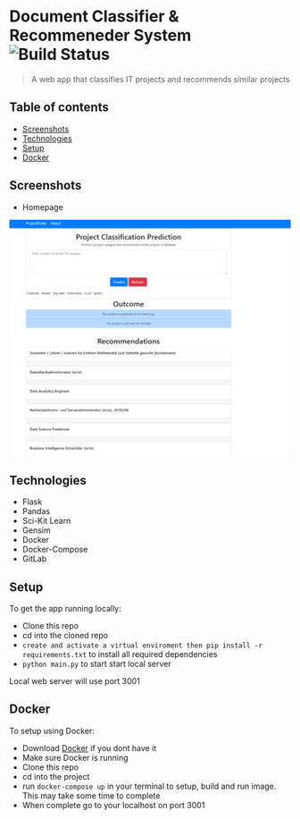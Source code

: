 
# Document Classifier & Recommeneder System  ![Build Status](https://gitlab.actgruppe.de/kIgbokwe/doc_classifier/badges/master/pipeline.svg)

> A web app that classifies IT projects and recommends similar projects

## Table of contents

- [Screenshots](#screenshots)
- [Technologies](#technologies)
- [Setup](#setup)
- [Docker](#docker)



## Screenshots

- Homepage

![Example screenshot](./img/doc_classifier.PNG)


## Technologies

- Flask
- Pandas
- Sci-Kit Learn
- Gensim
- Docker
- Docker-Compose
- GitLab

## Setup

To get the app running locally:

- Clone this repo
- cd into the cloned repo
- `create and activate a virtual enviroment then pip install -r requirements.txt` to install all required dependencies 
- `python main.py` to start start local server

Local web server will use port 3001

## Docker

To setup using Docker:

- Download [Docker](https://docs.docker.com/) if you dont have it
- Make sure Docker is running
- Clone this repo
- cd into the project
- run `docker-compose up` in your terminal to setup, build and run image. This may take some time to complete
- When complete go to your localhost on port 3001


